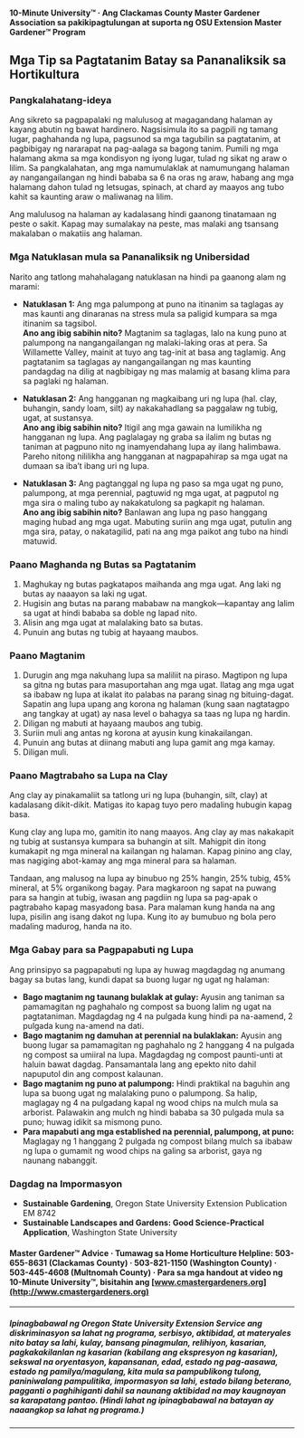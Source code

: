 #### 10-Minute University™ · Ang Clackamas County Master Gardener Association sa pakikipagtulungan at suporta ng OSU Extension Master Gardener™ Program

## Mga Tip sa Pagtatanim Batay sa Pananaliksik sa Hortikultura

### Pangkalahatang-ideya

Ang sikreto sa pagpapalaki ng malulusog at magagandang halaman ay kayang abutin ng bawat hardinero. Nagsisimula ito sa pagpili ng tamang lugar, paghahanda ng lupa, pagsunod sa mga tagubilin sa pagtatanim, at pagbibigay ng nararapat na pag-aalaga sa bagong tanim. Pumili ng mga halamang akma sa mga kondisyon ng iyong lugar, tulad ng sikat ng araw o lilim. Sa pangkalahatan, ang mga namumulaklak at namumungang halaman ay nangangailangan ng hindi bababa sa 6 na oras ng araw, habang ang mga halamang dahon tulad ng letsugas, spinach, at chard ay maayos ang tubo kahit sa kaunting araw o maliwanag na lilim.

Ang malulusog na halaman ay kadalasang hindi gaanong tinatamaan ng peste o sakit. Kapag may sumalakay na peste, mas malaki ang tsansang makalaban o makatiis ang halaman.

### Mga Natuklasan mula sa Pananaliksik ng Unibersidad

Narito ang tatlong mahahalagang natuklasan na hindi pa gaanong alam ng marami:

- **Natuklasan 1:** Ang mga palumpong at puno na itinanim sa taglagas ay mas kaunti ang dinaranas na stress mula sa paligid kumpara sa mga itinanim sa tagsibol.  
  **Ano ang ibig sabihin nito?** Magtanim sa taglagas, lalo na kung puno at palumpong na nangangailangan ng malaki-laking oras at pera. Sa Willamette Valley, mainit at tuyo ang tag-init at basa ang taglamig. Ang pagtatanim sa taglagas ay nangangailangan ng mas kaunting pandagdag na dilig at nagbibigay ng mas malamig at basang klima para sa paglaki ng halaman.

- **Natuklasan 2:** Ang hangganan ng magkaibang uri ng lupa (hal. clay, buhangin, sandy loam, silt) ay nakakahadlang sa paggalaw ng tubig, ugat, at sustansya.  
  **Ano ang ibig sabihin nito?** Itigil ang mga gawain na lumilikha ng hangganan ng lupa. Ang paglalagay ng graba sa ilalim ng butas ng taniman at pagpuno nito ng inamyendahang lupa ay ilang halimbawa. Pareho nitong nililikha ang hangganan at nagpapahirap sa mga ugat na dumaan sa iba’t ibang uri ng lupa.

- **Natuklasan 3:** Ang pagtanggal ng lupa ng paso sa mga ugat ng puno, palumpong, at mga perennial, pagtuwid ng mga ugat, at pagputol ng mga sira o maling tubo ay nakakatulong sa pagkapit ng halaman.  
  **Ano ang ibig sabihin nito?** Banlawan ang lupa ng paso hanggang maging hubad ang mga ugat. Mabuting suriin ang mga ugat, putulin ang mga sira, patay, o nakatagilid, pati na ang mga paikot ang tubo na hindi matuwid.

### Paano Maghanda ng Butas sa Pagtatanim

1. Maghukay ng butas pagkatapos maihanda ang mga ugat. Ang laki ng butas ay naaayon sa laki ng ugat.
2. Hugisin ang butas na parang mababaw na mangkok—kapantay ang lalim sa ugat at hindi bababa sa doble ng lapad nito.
3. Alisin ang mga ugat at malalaking bato sa butas.
4. Punuin ang butas ng tubig at hayaang maubos.

### Paano Magtanim

1. Durugin ang mga nakuhang lupa sa maliliit na piraso. Magtipon ng lupa sa gitna ng butas para masuportahan ang mga ugat. Ilatag ang mga ugat sa ibabaw ng lupa at ikalat ito palabas na parang sinag ng bituing-dagat. Sapatin ang lupa upang ang korona ng halaman (kung saan nagtatagpo ang tangkay at ugat) ay nasa level o bahagya sa taas ng lupa ng hardin.
2. Diligan ng mabuti at hayaang maubos ang tubig.
3. Suriin muli ang antas ng korona at ayusin kung kinakailangan.
4. Punuin ang butas at diinang mabuti ang lupa gamit ang mga kamay.
5. Diligan muli.

### Paano Magtrabaho sa Lupa na Clay

Ang clay ay pinakamaliit sa tatlong uri ng lupa (buhangin, silt, clay) at kadalasang dikit-dikit. Matigas ito kapag tuyo pero madaling hubugin kapag basa.

Kung clay ang lupa mo, gamitin ito nang maayos. Ang clay ay mas nakakapit ng tubig at sustansya kumpara sa buhangin at silt. Mahigpit din itong kumakapit ng mga mineral na kailangan ng halaman. Kapag pinino ang clay, mas nagiging abot-kamay ang mga mineral para sa halaman.

Tandaan, ang malusog na lupa ay binubuo ng 25% hangin, 25% tubig, 45% mineral, at 5% organikong bagay. Para magkaroon ng sapat na puwang para sa hangin at tubig, iwasan ang pagdiin ng lupa sa pag-apak o pagtrabaho kapag masyadong basa. Para malaman kung handa na ang lupa, pisilin ang isang dakot ng lupa. Kung ito ay bumubuo ng bola pero madaling madurog, handa na ito.

### Mga Gabay para sa Pagpapabuti ng Lupa

Ang prinsipyo sa pagpapabuti ng lupa ay huwag magdagdag ng anumang bagay sa butas lang, kundi dapat sa buong lugar ng ugat ng halaman:

- **Bago magtanim ng taunang bulaklak at gulay:** Ayusin ang taniman sa pamamagitan ng paghahalo ng compost sa buong lalim ng ugat na pagtataniman. Magdagdag ng 4 na pulgada kung hindi pa na-aamend, 2 pulgada kung na-amend na dati.
- **Bago magtanim ng damuhan at perennial na bulaklakan:** Ayusin ang buong lugar sa pamamagitan ng paghahalo ng 2 hanggang 4 na pulgada ng compost sa umiiral na lupa. Magdagdag ng compost paunti-unti at haluin bawat dagdag. Pansamantala lang ang epekto nito dahil napuputol din ang compost kalaunan.
- **Bago magtanim ng puno at palumpong:** Hindi praktikal na baguhin ang lupa sa buong ugat ng malalaking puno o palumpong. Sa halip, maglagay ng 4 na pulgadang kapal ng wood chips na mulch mula sa arborist. Palawakin ang mulch ng hindi bababa sa 30 pulgada mula sa puno; huwag idikit sa mismong puno.
- **Para mapabuti ang mga established na perennial, palumpong, at puno:** Maglagay ng 1 hanggang 2 pulgada ng compost bilang mulch sa ibabaw ng lupa o gumamit ng wood chips na galing sa arborist, gaya ng naunang nabanggit.

### Dagdag na Impormasyon

- **Sustainable Gardening**, Oregon State University Extension Publication EM 8742  
- **Sustainable Landscapes and Gardens: Good Science-Practical Application**, Washington State University  

#### Master Gardener™ Advice · Tumawag sa Home Horticulture Helpline: 503-655-8631 (Clackamas County) · 503-821-1150 (Washington County) · 503-445-4608 (Multnomah County) · Para sa mga handout at video ng 10-Minute University™, bisitahin ang [www.cmastergardeners.org](http://www.cmastergardeners.org)

---

##### Ipinagbabawal ng Oregon State University Extension Service ang diskriminasyon sa lahat ng programa, serbisyo, aktibidad, at materyales nito batay sa lahi, kulay, bansang pinagmulan, relihiyon, kasarian, pagkakakilanlan ng kasarian (kabilang ang ekspresyon ng kasarian), sekswal na oryentasyon, kapansanan, edad, estado ng pag-aasawa, estado ng pamilya/magulang, kita mula sa pampublikong tulong, paniniwalang pampulitika, impormasyon sa lahi, estado bilang beterano, pagganti o paghihiganti dahil sa naunang aktibidad na may kaugnayan sa karapatang pantao. (Hindi lahat ng ipinagbabawal na batayan ay naaangkop sa lahat ng programa.)
---